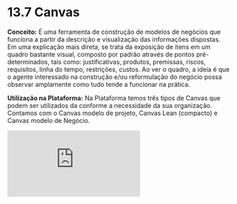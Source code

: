 # 13.7 Canvas

**Conceito:** É uma ferramenta de construção de modelos de negócios que funciona a partir da descrição e visualização das informações dispostas. Em uma explicação mais direta, se trata da exposição de itens em um quadro bastante visual, composto por padrão através de pontos pré-determinados, tais como: justificativas, produtos, premissas, riscos, requisitos, linha do tempo, restrições, custos. Ao ver o quadro, a ideia é que o agente interessado na construção e/ou reformulação do negócio possa observar amplamente como tudo tende a funcionar na prática.

**Utilização na Plataforma:** Na Plataforma temos três tipos de Canvas que podem ser utilizados da conforme a necessidade da sua organização. Contamos com o Canvas modelo de projeto, Canvas Lean (compacto) e Canvas modelo de Negócio.

<div class="video-container">
  <iframe
    src="https://player.vimeo.com/video/1121502696"
    title="Tutoria Vimeo"
    frameborder="0"
    allow="autoplay; fullscreen; picture-in-picture"
    allowfullscreen>
  </iframe>
</div>
